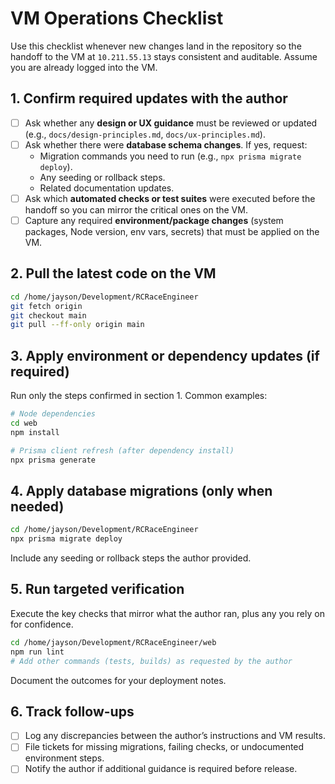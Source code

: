 # VM Operations Checklist

Use this checklist whenever new changes land in the repository so the handoff to the VM at `10.211.55.13` stays consistent and auditable. Assume you are already logged into the VM.

## 1. Confirm required updates with the author
- [ ] Ask whether any **design or UX guidance** must be reviewed or updated (e.g., `docs/design-principles.md`, `docs/ux-principles.md`).
- [ ] Ask whether there were **database schema changes**. If yes, request:
  - Migration commands you need to run (e.g., `npx prisma migrate deploy`).
  - Any seeding or rollback steps.
  - Related documentation updates.
- [ ] Ask which **automated checks or test suites** were executed before the handoff so you can mirror the critical ones on the VM.
- [ ] Capture any required **environment/package changes** (system packages, Node version, env vars, secrets) that must be applied on the VM.

## 2. Pull the latest code on the VM
```bash
cd /home/jayson/Development/RCRaceEngineer
git fetch origin
git checkout main
git pull --ff-only origin main
```

## 3. Apply environment or dependency updates (if required)
Run only the steps confirmed in section 1. Common examples:
```bash
# Node dependencies
cd web
npm install

# Prisma client refresh (after dependency install)
npx prisma generate
```

## 4. Apply database migrations (only when needed)
```bash
cd /home/jayson/Development/RCRaceEngineer
npx prisma migrate deploy
```
Include any seeding or rollback steps the author provided.

## 5. Run targeted verification
Execute the key checks that mirror what the author ran, plus any you rely on for confidence.
```bash
cd /home/jayson/Development/RCRaceEngineer/web
npm run lint
# Add other commands (tests, builds) as requested by the author
```
Document the outcomes for your deployment notes.

## 6. Track follow-ups
- [ ] Log any discrepancies between the author’s instructions and VM results.
- [ ] File tickets for missing migrations, failing checks, or undocumented environment steps.
- [ ] Notify the author if additional guidance is required before release.

